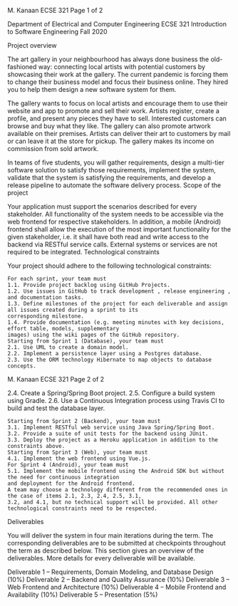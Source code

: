 M. Kanaan ECSE 321 Page 1 of 2

Department of Electrical and Computer Engineering
ECSE 321 Introduction to Software Engineering
Fall 2020

Project overview

The art gallery in your neighbourhood has always done business the old-fashioned way: connecting local artists
with potential customers by showcasing their work at the gallery. The current pandemic is forcing them to change
their business model and focus their business online. They hired you to help them design a new software system
for them.

The gallery wants to focus on local artists and encourage them to use their website and app to promote and sell
their work. Artists register, create a profile, and present any pieces they have to sell. Interested customers can
browse and buy what they like. The gallery can also promote artwork available on their premises. Artists can deliver
their art to customers by mail or can leave it at the store for pickup. The gallery makes its income on commission
from sold artwork.

In teams of five students, you will gather requirements, design a multi-tier software solution to satisfy those
requirements, implement the system, validate that the system is satisfying the requirements, and develop a release
pipeline to automate the software delivery process.
Scope of the project

Your application must support the scenarios described for every stakeholder. All functionality of the system needs
to be accessible via the web frontend for respective stakeholders. In addition, a mobile (Android) frontend shall
allow the execution of the most important functionality for the given stakeholder, i.e. it shall have both read and
write access to the backend via RESTful service calls. External systems or services are not required to be integrated.
Technological constraints

Your project should adhere to the following technological constraints:

    For each sprint, your team must
    1.1. Provide project backlog using GitHub Projects.
    1.2. Use issues in GitHub to track development , release engineering , and documentation tasks.
    1.3. Define milestones of the project for each deliverable and assign all issues created during a sprint to its
    corresponding milestone.
    1.4. Provide documentation (e.g. meeting minutes with key decisions, effort table, models, supplementary
    images) using the wiki pages of the GitHub repository.
    Starting from Sprint 1 (Database), your team must
    2.1. Use UML to create a domain model.
    2.2. Implement a persistence layer using a Postgres database.
    2.3. Use the ORM technology Hibernate to map objects to database concepts.

M. Kanaan ECSE 321 Page 2 of 2

2.4. Create a Spring/Spring Boot project.
2.5. Configure a build system using Gradle.
2.6. Use a Continuous Integration process using Travis CI to build and test the database layer.

    Starting from Sprint 2 (Backend), your team must
    3.1. Implement RESTful web service using Java Spring/Spring Boot.
    3.2. Provide a suite of unit tests for the backend using JUnit.
    3.3. Deploy the project as a Heroku application in addition to the constraints above.
    Starting from Sprint 3 (Web), your team must
    4.1. Implement the web frontend using Vue.js.
    For Sprint 4 (Android), your team must
    5.1. Implement the mobile frontend using the Android SDK but without the need for continuous integration
    and deployment for the Android frontend.
    A team may choose a technology different from the recommended ones in the case of items 2.1, 2.3, 2.4, 2.5, 3.1,
    3.2, and 4.1, but no technical support will be provided. All other technological constraints need to be respected.

Deliverables

You will deliver the system in four main iterations during the term. The corresponding deliverables are to be
submitted at checkpoints throughout the term as described below. This section gives an overview of the
deliverables. More details for every deliverable will be available.

Deliverable 1 – Requirements, Domain Modeling, and Database Design (10%)
Deliverable 2 – Backend and Quality Assurance (10%)
Deliverable 3 – Web Frontend and Architecture (10%)
Deliverable 4 – Mobile Frontend and Availability (10%)
Deliverable 5 – Presentation (5%)

